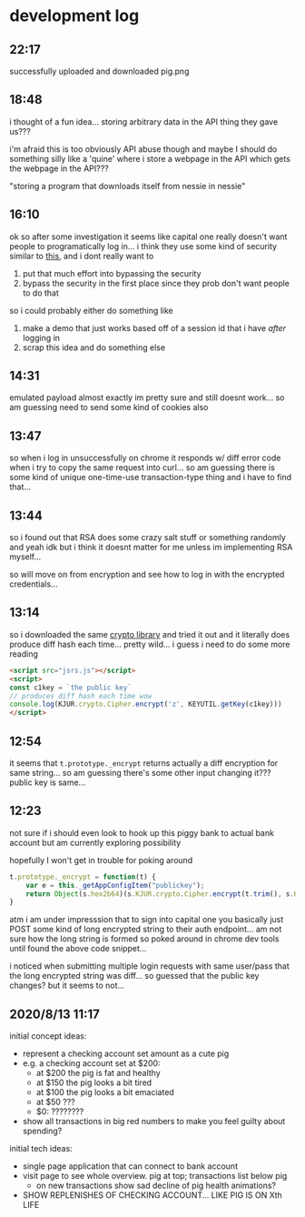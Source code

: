 # development log

## 22:17
successfully uploaded and downloaded pig.png

## 18:48
i thought of a fun idea... storing arbitrary data in the API thing they gave us???

i'm afraid this is too obviously API abuse though and maybe I should do something silly like a 'quine' where i store a webpage in the API which gets the webpage in the API???

"storing a program that downloads itself from nessie in nessie"

## 16:10
ok so after some investigation it seems like capital one really doesn't want people to programatically log in... i think they use some kind of security similar to [this](https://github.com/sonya75/starbucks-botdetection-cracked), and i dont really want to
1. put that much effort into bypassing the security
2. bypass the security in the first place since they prob don't want people to do that

so i could probably either do something like
1. make a demo that just works based off of a session id that i have *after* logging in
2. scrap this idea and do something else

## 14:31
emulated payload almost exactly im pretty sure and still doesnt work... so am guessing need to send some kind of cookies also

## 13:47
so when i log in unsuccessfully on chrome it responds w/ diff error code when i try to copy the same request into curl... so am guessing there is some kind of unique one-time-use transaction-type thing and i have to find that...

## 13:44
so i found out that RSA does some crazy salt stuff or something randomly and yeah idk but i think it doesnt matter for me unless im implementing RSA myself...

so will move on from encryption and see how to log in with the encrypted credentials...

## 13:14
so i downloaded the same [crypto library](https://github.com/kjur/jsrsasign) and tried it out and it literally does produce diff hash each time... pretty wild... i guess i need to do some more reading

```html
<script src="jsrs.js"></script>
<script>
const c1key = `the public key`
// produces diff hash each time wow
console.log(KJUR.crypto.Cipher.encrypt('z', KEYUTIL.getKey(c1key)))
</script>
```

## 12:54
it seems that `t.prototype._encrypt` returns actually a diff encryption for same string... so am guessing there's some other input changing it??? public key is same...

## 12:23
not sure if i should even look to hook up this piggy bank to actual bank account but am currently exploring possibility

hopefully I won't get in trouble for poking around

```javascript
t.prototype._encrypt = function(t) {
	var e = this._getAppConfigItem("publickey");
	return Object(s.hex2b64)(s.KJUR.crypto.Cipher.encrypt(t.trim(), s.KEYUTIL.getKey(e)))
}
```

atm i am under impresssion that to sign into capital one you basically just POST some kind of long encrypted string to their auth endpoint... am not sure how the long string is formed so poked around in chrome dev tools until found the above code snippet...

i noticed when submitting multiple login requests with same user/pass that the long encrypted string was diff... so guessed that the public key changes? but it seems to not...

## 2020/8/13 11:17
initial concept ideas:

- represent a checking account set amount as a cute pig
- e.g. a checking account set at $200:
	- at $200 the pig is fat and healthy
	- at $150 the pig looks a bit tired
	- at $100 the pig looks a bit emaciated
	- at $50 ???
	- $0: ????????
- show all transactions in big red numbers to make you feel guilty about spending?

initial tech ideas:

- single page application that can connect to bank account
- visit page to see whole overview. pig at top; transactions list below pig
	- on new transactions show sad decline of pig health animations?
- SHOW REPLENISHES OF CHECKING ACCOUNT... LIKE PIG IS ON Xth LIFE